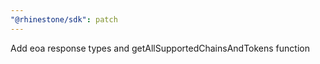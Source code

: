 ```yaml
---
"@rhinestone/sdk": patch
---
```


Add eoa response types and getAllSupportedChainsAndTokens function
